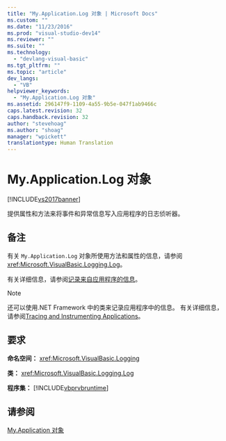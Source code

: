 ```yaml
---
title: "My.Application.Log 对象 | Microsoft Docs"
ms.custom: ""
ms.date: "11/23/2016"
ms.prod: "visual-studio-dev14"
ms.reviewer: ""
ms.suite: ""
ms.technology: 
  - "devlang-visual-basic"
ms.tgt_pltfrm: ""
ms.topic: "article"
dev_langs: 
  - "VB"
helpviewer_keywords: 
  - "My.Application.Log 对象"
ms.assetid: 296147f9-1109-4a55-9b5e-047f1ab9466c
caps.latest.revision: 32
caps.handback.revision: 32
author: "stevehoag"
ms.author: "shoag"
manager: "wpickett"
translationtype: Human Translation
---
```

# My.Application.Log 对象
[!INCLUDE[vs2017banner](../../../csharp/includes/vs2017banner.md)]

提供属性和方法来将事件和异常信息写入应用程序的日志侦听器。  
  
## 备注  
 有关 `My.Application.Log` 对象所使用方法和属性的信息，请参阅 <xref:Microsoft.VisualBasic.Logging.Log>。  
  
 有关详细信息，请参阅[记录来自应用程序的信息](../../../visual-basic/developing-apps/programming/log-info/logging-information-from-the-application.md)。  
  
> [!NOTE]
>  还可以使用.NET Framework 中的类来记录应用程序中的信息。 有关详细信息，请参阅[Tracing and Instrumenting Applications](../Topic/Tracing%20and%20Instrumenting%20Applications.md)。  
  
## 要求  
 **命名空间：** <xref:Microsoft.VisualBasic.Logging>  
  
 **类：** <xref:Microsoft.VisualBasic.Logging.Log>  
  
 **程序集：** [!INCLUDE[vbprvbruntime](../../../visual-basic/language-reference/objects/includes/vbprvbruntime_md.md)]  
  
## 请参阅  
 [My.Application 对象](../../../visual-basic/language-reference/objects/my-application-object.md)